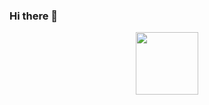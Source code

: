 ### Hi there 👋
<div id="header" align="center">
  <img src="https:&#x2F;&#x2F;www.canva.com&#x2F;design&#x2F;DAF-SHXoAZA&#x2F;h8L4wvyYSh5dS-eIvidlvg&#x2F;view?embed" width="100"/>
</div>

<!--
**Kashydo/Kashydo** is a ✨ _special_ ✨ repository because its `README.md` (this file) appears on your GitHub profile.

Here are some ideas to get you started:

- 🔭 I’m currently working on ...
- 🌱 I’m currently learning ...
- 👯 I’m looking to collaborate on ...
- 🤔 I’m looking for help with ...
- 💬 Ask me about ...
- 📫 How to reach me: ...
- 😄 Pronouns: ...
- ⚡ Fun fact: ...
-->
